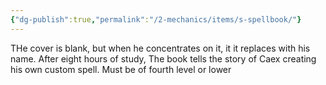 ```yaml
---
{"dg-publish":true,"permalink":"/2-mechanics/items/s-spellbook/"}
---
```


THe cover is blank, but when he concentrates on it, it it replaces with his name. 
After eight hours of study, The book tells the story of Caex creating his own custom spell.
Must be of fourth level or lower